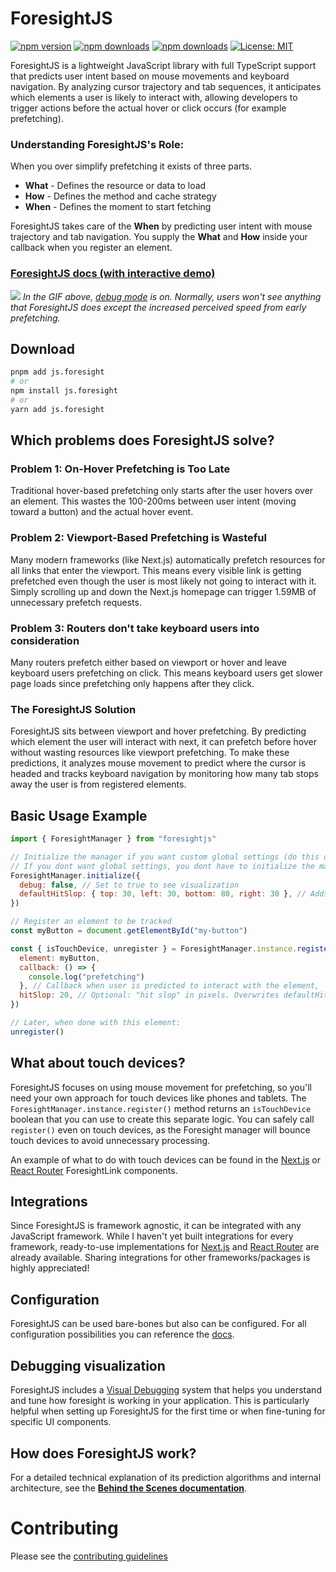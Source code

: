 # ForesightJS

[![npm version](https://img.shields.io/npm/v/js.foresight.svg)](https://www.npmjs.com/package/js.foresight)
[![npm downloads](https://img.shields.io/npm/dm/js.foresight.svg)](https://www.npmjs.com/package/js.foresight)
[![npm downloads](https://img.shields.io/npm/dt/js.foresight.svg)](https://www.npmjs.com/package/js.foresight)
[![License: MIT](https://img.shields.io/badge/License-MIT-yellow.svg)](https://opensource.org/licenses/MIT)

ForesightJS is a lightweight JavaScript library with full TypeScript support that predicts user intent based on mouse movements and keyboard navigation. By analyzing cursor trajectory and tab sequences, it anticipates which elements a user is likely to interact with, allowing developers to trigger actions before the actual hover or click occurs (for example prefetching).

### Understanding ForesightJS's Role:
When you over simplify prefetching it exists of three parts.

+ **What** - Defines the resource or data to load 
+ **How** - Defines the method and cache strategy 
+ **When** - Defines the moment to start fetching

ForesightJS takes care of the **When** by predicting user intent with mouse trajectory and tab navigation.
You supply the **What** and **How** inside your callback when you register an element.

### [ForesightJS docs (with interactive demo)](https://foresightjs.com/)

![](https://github.com/spaansba/ForesightJS/blob/main/static/ForesightJSDemo.gif)
_In the GIF above, [debug mode](https://foresightjs.com/docs/debug) is on. Normally, users won't see anything that ForesightJS does except the increased perceived speed from early prefetching._

## Download

```bash
pnpm add js.foresight
# or
npm install js.foresight
# or
yarn add js.foresight
```

## Which problems does ForesightJS solve?

### Problem 1: On-Hover Prefetching is Too Late

Traditional hover-based prefetching only starts after the user hovers over an element. This wastes the 100-200ms between user intent (moving toward a button) and the actual hover event.

### Problem 2: Viewport-Based Prefetching is Wasteful

Many modern frameworks (like Next.js) automatically prefetch resources for all links that enter the viewport. This means every visible link is getting prefetched even though the user is most likely not going to interact with it. Simply scrolling up and down the Next.js homepage can trigger 1.59MB of unnecessary prefetch requests.

### Problem 3: Routers don't take keyboard users into consideration

Many routers prefetch either based on viewport or hover and leave keyboard users prefetching on click. This means keyboard users get slower page loads since prefetching only happens after they click.

### The ForesightJS Solution

ForesightJS sits between viewport and hover prefetching. By predicting which element the user will interact with next, it can prefetch before hover without wasting resources like viewport prefetching. To make these predictions, it analyzes mouse movement to predict where the cursor is headed and tracks keyboard navigation by monitoring how many tab stops away the user is from registered elements.

## Basic Usage Example

```javascript
import { ForesightManager } from "foresightjs"

// Initialize the manager if you want custom global settings (do this once at app startup)
// If you dont want global settings, you dont have to initialize the manager
ForesightManager.initialize({
  debug: false, // Set to true to see visualization
  defaultHitSlop: { top: 30, left: 30, bottom: 80, right: 30 }, // Adds invisible margin around an element to increase its hitbox
})

// Register an element to be tracked
const myButton = document.getElementById("my-button")

const { isTouchDevice, unregister } = ForesightManager.instance.register({
  element: myButton,
  callback: () => {
    console.log("prefetching")
  }, // Callback when user is predicted to interact with the element,
  hitSlop: 20, // Optional: "hit slop" in pixels. Overwrites defaultHitSlop
})

// Later, when done with this element:
unregister()
```

## What about touch devices?

ForesightJS focuses on using mouse movement for prefetching, so you'll need your own approach for touch devices like phones and tablets. The `ForesightManager.instance.register()` method returns an `isTouchDevice` boolean that you can use to create this separate logic. You can safely call `register()` even on touch devices, as the Foresight manager will bounce touch devices to avoid unnecessary processing.

An example of what to do with touch devices can be found in the [Next.js](https://foresightjs.com/docs/integrations/nextjs) or [React Router](https://foresightjs.com/docs/integrations/react) ForesightLink components.

## Integrations

Since ForesightJS is framework agnostic, it can be integrated with any JavaScript framework. While I haven't yet built integrations for every framework, ready-to-use implementations for [Next.js](https://foresightjs.com/docs/integrations/nextjs) and [React Router](https://foresightjs.com/docs/integrations/react) are already available. Sharing integrations for other frameworks/packages is highly appreciated!

## Configuration

ForesightJS can be used bare-bones but also can be configured. For all configuration possibilities you can reference the [docs](https://foresightjs.com/docs/config).

## Debugging visualization

ForesightJS includes a [Visual Debugging](https://foresightjs.com/docs/debugging) system that helps you understand and tune how foresight is working in your application. This is particularly helpful when setting up ForesightJS for the first time or when fine-tuning for specific UI components.

## How does ForesightJS work?

For a detailed technical explanation of its prediction algorithms and internal architecture, see the **[Behind the Scenes documentation](https://foresightjs.com/docs/Behind_the_Scenes)**.

# Contributing

Please see the [contributing guidelines](/CONTRIBUTING.md)
